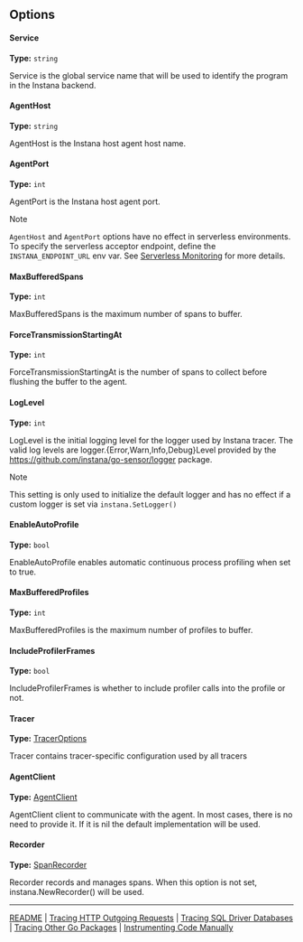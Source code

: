 ## Options

#### Service

**Type:** ``string``

Service is the global service name that will be used to identify the program in the Instana backend.

#### AgentHost

**Type:** ``string``

AgentHost is the Instana host agent host name.

#### AgentPort

**Type:** ``int``

AgentPort is the Instana host agent port.

> [!NOTE]
> `AgentHost` and `AgentPort` options have no effect in serverless environments. To specify the serverless acceptor endpoint, define the ``INSTANA_ENDPOINT_URL`` env var.
> See [Serverless Monitoring](https://www.ibm.com/docs/en/instana-observability/current?topic=references-environment-variables#serverless-monitoring) for more details.

#### MaxBufferedSpans

**Type:** ``int``

MaxBufferedSpans is the maximum number of spans to buffer.

#### ForceTransmissionStartingAt

**Type:** ``int``

ForceTransmissionStartingAt is the number of spans to collect before flushing the buffer to the agent.

#### LogLevel

**Type:** ``int``

LogLevel is the initial logging level for the logger used by Instana tracer. 
The valid log levels are logger.{Error,Warn,Info,Debug}Level provided by the https://github.com/instana/go-sensor/logger package.

> [!NOTE]
> This setting is only used to initialize the default logger and has no effect if a custom logger is set via ``instana.SetLogger()``

#### EnableAutoProfile

**Type:** ``bool``

EnableAutoProfile enables automatic continuous process profiling when set to true.

#### MaxBufferedProfiles

**Type:** ``int``

MaxBufferedProfiles is the maximum number of profiles to buffer.

#### IncludeProfilerFrames

**Type:** ``bool``

IncludeProfilerFrames is whether to include profiler calls into the profile or not.

#### Tracer

**Type:** [TracerOptions](https://pkg.go.dev/github.com/instana/go-sensor#TracerOptions)

Tracer contains tracer-specific configuration used by all tracers

#### AgentClient

**Type:** [AgentClient](https://pkg.go.dev/github.com/instana/go-sensor#AgentClient)

AgentClient client to communicate with the agent. In most cases, there is no need to provide it.
If it is nil the default implementation will be used.

#### Recorder
**Type:** [SpanRecorder](https://pkg.go.dev/github.com/instana/go-sensor#SpanRecorder)

Recorder records and manages spans. When this option is not set, instana.NewRecorder() will be used.

-----
[README](../README.md) |
[Tracing HTTP Outgoing Requests](roundtripper.md) |
[Tracing SQL Driver Databases](sql.md) |
[Tracing Other Go Packages](other_packages.md) |
[Instrumenting Code Manually](manual_instrumentation.md)
